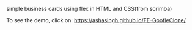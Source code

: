 simple business cards using flex in HTML and CSS(from scrimba)

To see the demo, click on: https://ashasingh.github.io/FE-GoofleClone/